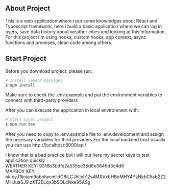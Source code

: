 ## About Project

This is a web application where i put some knowledges about React and Typescript framework, here i build a basic application where we can log in users, save data history about weather cities and looking at this information. For this project i'm using hooks, custom hooks, app context, async functions and promises, clean code among others.

## Start Project

Before you download project, please run:

```bash
# install vendor packages
$ npm install
```

Make sure to check the .env.example and put the environment variables to connect with third-party providers

After you can execute the application in local environment with:

```bash
# start local project 
$ npm run dev
```

After you need to copy to .env.example file to .env.development and assign the necesary variables for third providers
For the local backend host usually you can use http://localhost:8000/api/

I know that is a bad practice but i will put here my secret keys to test application quickly \
WEATHER KEY: 9316b3bdfe2a535ec35d6e3846d3c4d8 \
MAPBOX KEY: pk.eyJ1Ijoiam9obnlwcmlldG8iLCJhIjoiY2s4MXVxbHBnMHY4YzNkbG5sb2Z2MHJuaSJ9.zXT2ELqv3bSOLcNke95ASg